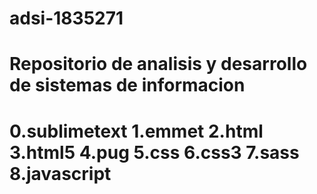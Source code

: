 # adsi-1835271
Repositorio de analisis y desarrollo de sistemas de informacion 
===============================================================
0.sublimetext
1.emmet
2.html
3.html5
4.pug
5.css
6.css3
7.sass
8.javascript
===============================================================